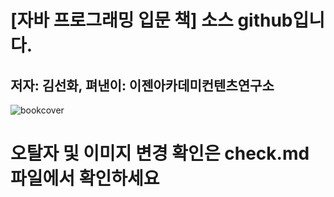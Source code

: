 # [자바 프로그래밍 입문 책] 소스 github입니다.

## 저자: 김선화, 펴낸이: 이젠아카데미컨텐츠연구소

![bookcover](https://github.com/user-attachments/assets/4e95e03c-aedd-40bc-a4bf-8b0eadc5bc4b)

# 오탈자 및 이미지 변경 확인은 check.md 파일에서 확인하세요
